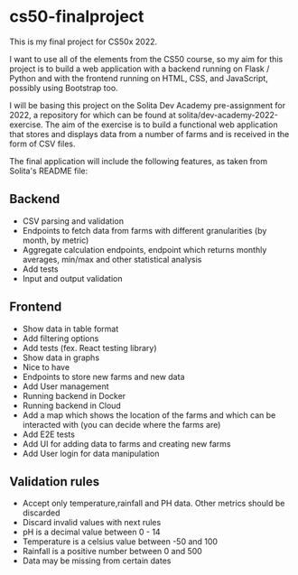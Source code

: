 # cs50-finalproject

This is my final project for CS50x 2022.

I want to use all of the elements from the CS50 course, so my aim for this project is to build a web application with a backend running on Flask / Python and with the frontend running on HTML, CSS, and JavaScript, possibly using Bootstrap too.

I will be basing this project on the Solita Dev Academy pre-assignment for 2022, a repository for which can be found at solita/dev-academy-2022-exercise. The aim of the exercise is to build a functional web application that stores and displays data from a number of farms and is received in the form of CSV files.

The final application will include the following features, as taken from Solita's README file:
## Backend
- CSV parsing and validation
- Endpoints to fetch data from farms with different granularities (by month, by metric)
- Aggregate calculation endpoints, endpoint which returns monthly averages, min/max and other statistical analysis
- Add tests
- Input and output validation
## Frontend
- Show data in table format
- Add filtering options
- Add tests (fex. React testing library)
- Show data in graphs
- Nice to have
- Endpoints to store new farms and new data
- Add User management
- Running backend in Docker
- Running backend in Cloud
- Add a map which shows the location of the farms and which can be interacted with (you can decide where the farms are)
- Add E2E tests
- Add UI for adding data to farms and creating new farms
- Add User login for data manipulation
## Validation rules
- Accept only temperature,rainfall and PH data. Other metrics should be discarded
- Discard invalid values with next rules
- pH is a decimal value between 0 - 14
- Temperature is a celsius value between -50 and 100
- Rainfall is a positive number between 0 and 500
- Data may be missing from certain dates
